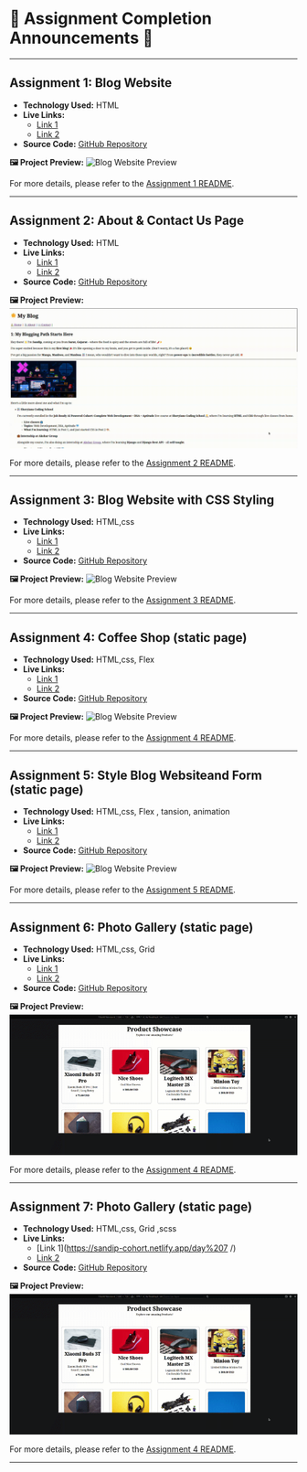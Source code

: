 # 🌟 Assignment Completion Announcements 🌟

---
## Assignment 1: Blog Website

- **Technology Used:** HTML
- **Live Links:**
  - [Link 1](https://sandip-cohort.netlify.app/day%203/)
  - [Link 2](https://sandip3.github.io/Sheryians-coding-school_Cohort/Day%203/)
- **Source Code:** [GitHub Repository](https://github.com/sandip3/Sheryians-coding-school_Cohort#assignment-1-blog-website)


**🖼️ Project Preview:**
![Blog Website Preview](./public/Day%203%20(1).gif)

For more details, please refer to the [Assignment 1 README](./Day%203/Readme.md).

---
## Assignment 2: About & Contact Us Page

- **Technology Used:** HTML
- **Live Links:**
  - [Link 1](https://sandip-cohort.netlify.app/day%203/)
  - [Link 2](https://sandip3.github.io/Sheryians-coding-school_Cohort/Day%203/)
- **Source Code:** [GitHub Repository](https://github.com/sandip3/Sheryians-coding-school_Cohort)

**🖼️ Project Preview:**
![Blog Website Preview](./public/Day%203%20(%202).gif)


For more details, please refer to the [Assignment 2 README](./Day%203/Readme.md#assignment-2-about--contact-us-page).


---

## Assignment 3: Blog Website with CSS Styling

- **Technology Used:** HTML,css
- **Live Links:**
  - [Link 1](https://sandip-cohort.netlify.app/day%203/)
  - [Link 2](https://sandip3.github.io/Sheryians-coding-school_Cohort/Day%203/)
- **Source Code:** [GitHub Repository](https://github.com/sandip3/Sheryians-coding-school_Cohort)

**🖼️ Project Preview:**
![Blog Website Preview](./public/Day%204.gif)


For more details, please refer to the [Assignment 3 README](./Day%203/Readme.md#assignment-3-blog-website-with-css-styling).

---

## Assignment 4: Coffee Shop (static page) 

- **Technology Used:** HTML,css, Flex
- **Live Links:**
  - [Link 1](https://sandip-cohort.netlify.app/day%205/)
  - [Link 2](https://sandip3.github.io/Sheryians-coding-school_Cohort/Day%205/)
- **Source Code:** [GitHub Repository](https://github.com/sandip3/Sheryians-coding-school_Cohort)

**🖼️ Project Preview:**
![Blog Website Preview](./public/Day%205.gif)


For more details, please refer to the [Assignment 4 README](./Day%205/Readme.md#assignment-4-coffee-shop-static-page).

---

## Assignment 5: Style Blog Websiteand Form  (static page) 

- **Technology Used:** HTML,css, Flex , tansion, animation
- **Live Links:**
  - [Link 1](https://sandip-cohort.netlify.app/day%207/)
  - [Link 2](https://sandip3.github.io/Sheryians-coding-school_Cohort/Day%207/)
- **Source Code:** [GitHub Repository](https://github.com/sandip3/Sheryians-coding-school_Cohort)

**🖼️ Project Preview:**
![Blog Website Preview](./public/Day%206.gif)


For more details, please refer to the [Assignment 5 README](./Day%205/Readme.md#assignment-4-coffee-shop-static-page).

---
## Assignment 6: Photo Gallery (static page) 

- **Technology Used:** HTML,css, Grid
- **Live Links:**
  - [Link 1](https://sandip-cohort.netlify.app/day%207/)
  - [Link 2](https://sandip3.github.io/Sheryians-coding-school_Cohort/Day%207/)
- **Source Code:** [GitHub Repository](https://github.com/sandip3/Sheryians-coding-school_Cohort)

**🖼️ Project Preview:**
![Blog Website Preview](./public/Day%207.gif)


For more details, please refer to the [Assignment 4 README](./Day%205/Readme.md#assignment-4-coffee-shop-static-page).

---
## Assignment 7: Photo Gallery (static page) 

- **Technology Used:** HTML,css, Grid ,scss
- **Live Links:**
  - [Link 1](https://sandip-cohort.netlify.app/day%207 /)
  - [Link 2](https://sandip3.github.io/Sheryians-coding-school_Cohort/Day%207/)
- **Source Code:** [GitHub Repository](https://github.com/sandip3/Sheryians-coding-school_Cohort)

**🖼️ Project Preview:**
![Blog Website Preview](./public/Day%207.gif)


For more details, please refer to the [Assignment 4 README](./Day%205/Readme.md#assignment-4-coffee-shop-static-page).

---
